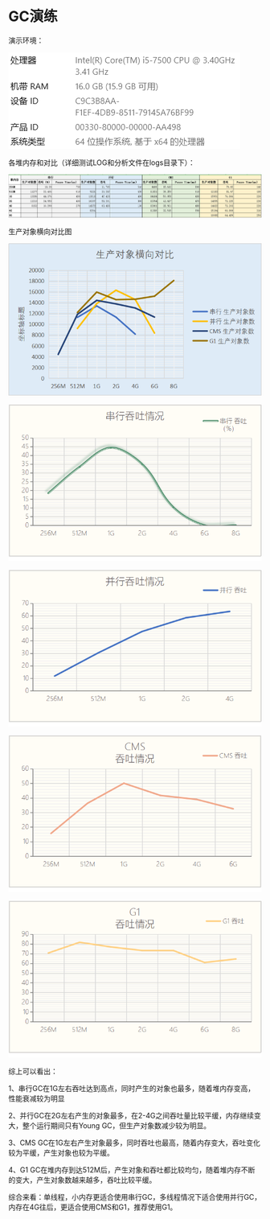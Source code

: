 # GC演练

演示环境：

![pc-detail](.\img\pc-detail.png)

各堆内存和对比（详细测试LOG和分析文件在logs目录下）：

![details](.\img\details.png)

生产对象横向对比图

![objects](.\img\objects.png)

![serial](.\img\serial.png)

![parallel1](.\img\parallel1.png)

![cms](.\img\cms.png)

![g1](.\img\g1.png)

综上可以看出：

1、串行GC在1G左右吞吐达到高点，同时产生的对象也最多，随着堆内存变高，性能衰减较为明显

2、并行GC在2G左右产生的对象最多，在2-4G之间吞吐量比较平缓，内存继续变大，整个运行期间只有Young GC，但生产对象数减少较为明显。

3、CMS GC在1G左右产生对象最多，同时吞吐也最高，随着内存变大，吞吐变化较为平缓，产生对象也较为平缓。

4、G1 GC在堆内存到达512M后，产生对象和吞吐都比较均匀，随着堆内存不断的变大，产生对象数越来越多，吞吐比较平缓。

综合来看：单线程，小内存更适合使用串行GC，多线程情况下适合使用并行GC，内存在4G往后，更适合使用CMS和G1，推荐使用G1。